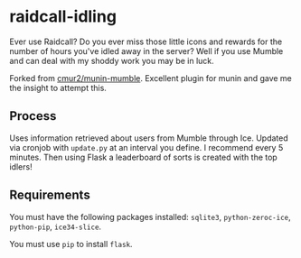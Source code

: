 raidcall-idling
===============

Ever use Raidcall? Do you ever miss those little icons and rewards for the number of hours you've idled away in the server? Well if you use Mumble and can deal with my shoddy work you may be in luck.

Forked from [cmur2/munin-mumble](https://github.com/cmur2/munin-mumble). Excellent plugin for munin and gave me the insight to attempt this.

Process
-------

Uses information retrieved about users from Mumble through Ice. Updated via cronjob with `update.py` at an interval you define. I recommend every 5 minutes. Then using Flask a leaderboard of sorts is created with the top idlers!

Requirements
------------

You must have the following packages installed: `sqlite3`, `python-zeroc-ice`, `python-pip`, `ice34-slice`.

You must use `pip` to install `flask`.

